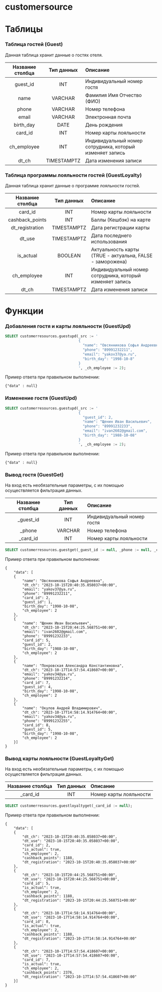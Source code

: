 # customersource



# Таблицы
### Таблица гостей (Guest)
Данная таблица хранит данные о гостях отеля.

| Название столбца | Тип данных  | Описание                                                 |
|:----------------:|:-----------:|:---------------------------------------------------------|
|     guest_id     |     INT     | Индивидуальный номер гостя                               |
|       name       |   VARCHAR   | Фамилия Имя Отчество (ФИО)                               |
|      phone       |   VARCHAR   | Номер телефона                                           |
|      email       |   VARCHAR   | Электронная почта                                        |
|    birth_day     |    DATE     | День рождения                                            |
|     card_id      |     INT     | Номер карты лояльности                                   |
|   ch_employee    |     INT     | Индивидуальный номер сотрудника, который изменяет запись |
|      dt_ch       | TIMESTAMPTZ | Дата изменения записи                                    |

### Таблица программы лояльности гостей (GuestLoyalty)
Данная таблица хранит данные о программе лояльности гостей.  

| Название столбца | Тип данных  | Описание                                                  |
|:----------------:|:-----------:|:----------------------------------------------------------|
|     card_id      |     INT     | Номер карты лояльности                                    |
| cashback_points  |     INT     | Баллы (Кешбэк) на карте                                   |
| dt_registration  | TIMESTAMPTZ | Дата регистрации карты                                    |
|      dt_use      | TIMESTAMPTZ | Дата последнего использования                             |
|    is_actual     |   BOOLEAN   | Актуальность карты (TRUE - актуальна, FALSE - заморожена) |
|   ch_employee    |     INT     | Индивидуальный номер сотрудника, который изменяет запись  |
|      dt_ch       | TIMESTAMPTZ | Дата изменения записи                                     |

# Функции
### Добавления гостя и карты лояльности (GuestUpd)
```sql
SELECT customerresources.guestupd(_src := '
                                  {
                                    "name": "Овсянникова Софья Андреевна",
                                    "phone": "89991232211",
                                    "email": "yakov37@ya.ru",
                                    "birth_day": "1998-10-8"
                                  }
                                  ', _ch_employee := 2);
```
Пример ответа при правильном выполнении:
```jsonb
{"data" : null}
```

### Изменение гостя (GuestUpd)
```sql
SELECT customerresources.guestupd(_src := '
                                  {
                                    "guest_id": 2,
                                    "name": "Щенин Иван Васильевич",
                                    "phone": "89991232233",
                                    "email": "ivan2602@gmail.com",
                                    "birth_day": "1988-10-08"
                                  }
                                  ', _ch_employee := 2);
```
Пример ответа при правильном выполнении:
```jsonb
{"data" : null}
```

### Вывод гостя (GuestGet)
На вход есть необязательные параметры, с их помощью осуществляется фильтрация данных.

| Название столбца | Тип данных  | Описание                   |
|:----------------:|:-----------:|:---------------------------|
|    _guest_id     |     INT     | Индивидуальный номер гостя |
|      _phone      |   VARCHAR   | Номер телефона             |
|     _card_id     |     INT     | Номер карты лояльности     |
```sql
SELECT customerresources.guestget(_guest_id := null, _phone := null, _card_id := null);
```
Пример ответа при правильном выполнении:
```jsonb
{
	"data": [
	{
		"name": "Овсянникова Софья Андреевна",
		"dt_ch": "2023-10-15T20:40:35.058037+00:00",
		"email": "yakov37@ya.ru",
		"phone": "89991232211",
		"card_id": 2,
		"guest_id": 1,
		"birth_day": "1998-10-08",
		"ch_employee": 2
	},
	{
		"name": "Щенин Иван Васильевич",
		"dt_ch": "2023-10-15T20:44:25.568751+00:00",
		"email": "ivan2602@gmail.com",
		"phone": "89991232233",
		"card_id": 5,
		"guest_id": 2,
		"birth_day": "1988-10-08",
		"ch_employee": 2
	},
	{
		"name": "Покровская Александра Константиновна",
		"dt_ch": "2023-10-17T14:57:54.418607+00:00",
		"email": "yakov34@ya.ru",
		"phone": "89991232214",
		"card_id": 7,
		"guest_id": 4,
		"birth_day": "1998-10-08",
		"ch_employee": 2
	},
	{
		"name": "Окулов Андрей Владимирович",
		"dt_ch": "2023-10-17T14:58:14.914764+00:00",
		"email": "yakov34@ya.ru",
		"phone": "89991232255",
		"card_id": 8,
		"guest_id": 5,
		"birth_day": "1998-10-08",
		"ch_employee": 2
	}]
}
```

### Вывод карты лояльности (GuestLoyaltyGet)
На вход есть необязательные параметры, с их помощью осуществляется фильтрация данных.

| Название столбца | Тип данных | Описание               |
|:----------------:|:----------:|:-----------------------|
|     _card_id     |    INT     | Номер карты лояльности |
```sql
SELECT customerresources.guestloyaltyget(_card_id := null);
```
Пример ответа при правильном выполнении:
```jsonb
{
	"data": [
	{
		"dt_ch": "2023-10-15T20:40:35.058037+00:00",
		"dt_use": "2023-10-15T20:40:35.058037+00:00",
		"card_id": 2,
		"is_actual": true,
		"ch_employee": 2,
		"cashback_points": 1188,
		"dt_registration": "2023-10-15T20:40:35.058037+00:00"
	},
	{
		"dt_ch": "2023-10-15T20:44:25.568751+00:00",
		"dt_use": "2023-10-15T20:44:25.568751+00:00",
		"card_id": 5,
		"is_actual": true,
		"ch_employee": 2,
		"cashback_points": 1188,
		"dt_registration": "2023-10-15T20:44:25.568751+00:00"
	},
	{
		"dt_ch": "2023-10-17T14:58:14.914764+00:00",
		"dt_use": "2023-10-17T14:58:14.914764+00:00",
		"card_id": 8,
		"is_actual": true,
		"ch_employee": 2,
		"cashback_points": 1188,
		"dt_registration": "2023-10-17T14:58:14.914764+00:00"
	},
	{
		"dt_ch": "2023-10-17T14:57:54.418607+00:00",
		"dt_use": "2023-10-17T14:57:54.418607+00:00",
		"card_id": 7,
		"is_actual": true,
		"ch_employee": 2,
		"cashback_points": 2376,
		"dt_registration": "2023-10-17T14:57:54.418607+00:00"
	}]
}
```